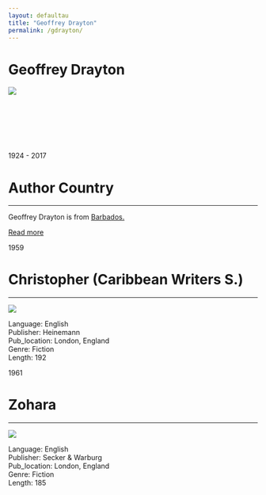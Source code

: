 ```yaml
---
layout: defaultau
title: "Geoffrey Drayton"
permalink: /gdrayton/
---
```

<!-- partial:index.partial.html -->
<div class="content">
    <h1>Geoffrey Drayton</h1>
    <div class="quote">
        <div><img src="http://www.artsetcbarbados.com/sites/default/files/styles/full_size_image_cb/public/featuresimages/ae29_slideshow_drayton2_0.jpg?itok=Bb8gzqTK" class="logo"></div>
    </div>
    <div class="timeline">
        <div style="padding-bottom:100px;"></div>
        <div class="block">
            <div class="date right"><p class="right"> 1924 - 2017 </p></div>
            <div class="dot"></div>
            <div class="left first">
            <div class="author_country">
                <h1>Author Country</h1><hr>
          <div class="aclocation">  <p> Geoffrey Drayton is from <a href="http://localhost:4000/12">Barbados.</a></p></div>
              <div class="acreadmore">  <a href="https://en.wikipedia.org/wiki/Geoffrey_Drayton">Read more</a></div>
            </div>
            </div>
        </div>
       <div class="block">
            <div class="date right"><p class="right">1959</p></div>
            <div class="dot"></div>
            <div class="right">
                <h1>Christopher (Caribbean Writers S.)</h1><hr>
                <p><img src="https://m.media-amazon.com/images/I/31ARkFQv2jL._SX373_BO1,204,203,200_.jpg"></p>
                <p>
                Language: English <br/>
                Publisher: Heinemann <br/>
                Pub_location: London, England <br/>
                Genre: Fiction <br/>
                Length: 192 <br/>
                </p>
            </div>
        </div>
        <div class="block">
            <div class="date left"><p class="left">1961</p></div>
            <div class="dot"></div>
            <div class="right">
                <h1>Zohara</h1><hr>
                <p><img src="https://i.gr-assets.com/images/S/compressed.photo.goodreads.com/books/1507245057l/36360928._SY475_.jpg"></p>
                <p>
                Language: English <br/>
                Publisher: Secker & Warburg <br/>
                Pub_location: London, England<br/>
                Genre: Fiction <br/>
                Length: 185 <br/>
                </p>
            </div>
        </div>
               </div>
